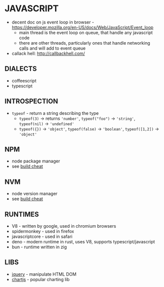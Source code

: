 # JAVASCRIPT
- decent doc on js event loop in browser - https://developer.mozilla.org/en-US/docs/Web/JavaScript/Event_loop
    - main thread is the event loop on queue, that handle any javascript code
    - there are other threads, particularly ones that handle networking calls and will add to event queue
- callack hell: http://callbackhell.com/

## DIALECTS
- coffeescript
- typescript

## INTROSPECTION
- `typeof` - return a string describing the type
    - `typeof(3)` -> returns `'number'`, `typeof("foo")` -> `'string'`, `typeof(nil)` -> `'undefined'`
    - `typeof({})` -> `'object'`, `typeof(false)` -> `'boolean'`, `typeof([1,2])` -> `'object'`

## NPM
- node package manager
- see [build cheat](build_dependency_tools_cheatsheet.md)

## NVM
- node version manager
- see [build cheat](build_dependency_tools_cheatsheet.md)

## RUNTIMES
- V8 - written by google, used in chromium browsers
- spidermonkey - used in firefox
- javascriptcore - used in safari
- deno - modern runtime in rust, uses V8, supports typescript/javascript
- bun - runtime written in zig

## LIBS
- [jquery](https://jquery.com/) - manipulate HTML DOM
- [chartjs](https://github.com/chartjs/Chart.js) - popular charting lib
